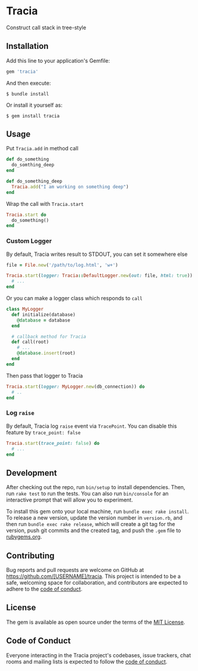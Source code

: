 # Tracia

Construct call stack in tree-style

## Installation

Add this line to your application's Gemfile:

```ruby
gem 'tracia'
```

And then execute:

    $ bundle install

Or install it yourself as:

    $ gem install tracia

## Usage

Put `Tracia.add` in method call

```ruby
def do_something
  do_somthing_deep
end

def do_something_deep
  Tracia.add("I am working on something deep")
end
```

Wrap the call with `Tracia.start`

```ruby
Tracia.start do
  do_something()
end
```

### Custom Logger

By default, Tracia writes result to STDOUT, you can set it somewhere else

```ruby
file = File.new('/path/to/log.html', 'w+')

Tracia.start(logger: Tracia::DefaultLogger.new(out: file, html: true)) do
  # ...
end
```

Or you can make a logger class which responds to `call`

```ruby
class MyLogger
  def initialize(database)
    @database = database
  end

  # callback method for Tracia
  def call(root)
    # ...
    @database.insert(root)
  end
end
```

Then pass that logger to Tracia

```ruby
Tracia.start(logger: MyLogger.new(db_connection)) do
  # ..
end
```

### Log `raise`

By default, Tracia log `raise` event via `TracePoint`. You can disable this feature by `trace_point: false`

```ruby
Tracia.start(trace_point: false) do
  # ...
end
```

## Development

After checking out the repo, run `bin/setup` to install dependencies. Then, run `rake test` to run the tests. You can also run `bin/console` for an interactive prompt that will allow you to experiment.

To install this gem onto your local machine, run `bundle exec rake install`. To release a new version, update the version number in `version.rb`, and then run `bundle exec rake release`, which will create a git tag for the version, push git commits and the created tag, and push the `.gem` file to [rubygems.org](https://rubygems.org).

## Contributing

Bug reports and pull requests are welcome on GitHub at https://github.com/[USERNAME]/tracia. This project is intended to be a safe, welcoming space for collaboration, and contributors are expected to adhere to the [code of conduct](https://github.com/[USERNAME]/tracia/blob/master/CODE_OF_CONDUCT.md).

## License

The gem is available as open source under the terms of the [MIT License](https://opensource.org/licenses/MIT).

## Code of Conduct

Everyone interacting in the Tracia project's codebases, issue trackers, chat rooms and mailing lists is expected to follow the [code of conduct](https://github.com/[USERNAME]/tracia/blob/master/CODE_OF_CONDUCT.md).
